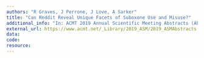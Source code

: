 ```yaml
---
authors: "R Graves, J Perrone, J Love, A Sarker"
title: "Can Reddit Reveal Unique Facets of Suboxone Use and Misuse?"
additional_info: "In: ACMT 2019 Annual Scientific Meeting Abstracts (Abstract 018). Journal of Medical Toxicology. Pages: 58-59. DOI: https://doi.org/10.1007/s13181-019-00699-x"
external_url: https://www.acmt.net/_Library/2019_ASM/2019_ASMAbstracts.pdf
data:
code:
resource:
---
```

